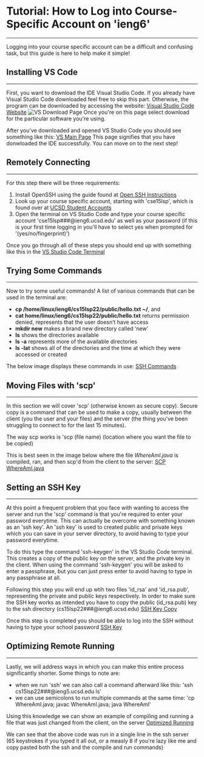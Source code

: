 # **Tutorial: How to Log into Course-Specific Account on 'ieng6'**
---
Logging into your course specific account can be a difficult and confusing task, but this guide is here to help make it simple!

## **Installing VS Code**
---
First, you want to download the IDE Visual Studio Code. If you already have Visual Studio Code downloaded feel free to skip this part. Otherwise, the program can be downloaded by accessing the website:
[Visual Studio Code Website](https://code.visualstudio.com/)
![VS Download Page](https://alainajj.github.io/cse15l-lab-reports/VSDownload.png)
Once you're on this page select download for the particular software you're using.

After you've downloaded and opened VS Studio Code you should see something like this:
[VS Main Page](https://alainajj.github.io/cse15l-lab-reports/VSMainPage.png)
This page signifies that you have donwloaded the IDE successfully. You can move on to the next step!

## **Remotely Connecting**
---
For this step there will be three requirements:
1. Install OpenSSH using the guide found at [Open SSH Instructions](https://docs.microsoft.com/en-us/windows-server/administration/openssh/openssh_install_firstuse)
2. Look up your course specific account, starting with 'cse15lsp', which is found over at [UCSD Student Accounts](https://sdacs.ucsd.edu/~icc/index.php)
3. Open the terminal on VS Studio Code and type your course specific account 'cse15lsp###@ieng6.ucsd.edu' as well as your password (if this is your first time logging in you'll have to select yes when prompted for '(yes/no/fingerprint)')

Once you go through all of these steps you should end up with something like this in the [VS Studio Code Terminal](https://alainajj.github.io/cse15l-lab-reports/RemoteConnectionStart.png)

## **Trying Some Commands**
---
Now to try some useful commands! A list of various commands that can be used in the terminal are:
* **cp /home/linux/ieng6/cs15lsp22/public/hello.txt ~/**,  and  
* **cat home/linux/ieng6/cs15lsp22/public/hello.txt** returns permission denied, represents that the 		user doesn’t have access 
* **mkdir new** makes a brand new directory called ‘new’
* **ls** shows the directories available
* **ls -a** represents more of the available directories
* **ls -lat** shows all of the directories and the time at which they were accessed or created

The below image displays these commands in use: [SSH Commands](https://alainajj.github.io/cse15l-lab-reports/CommandsSSH.png)


## **Moving Files with 'scp'**
---
In this section we will cover 'scp' (otherwise known as secure copy). Secure copy is a command that can be used to make a copy, usually between the client (you the user and your files) and the server (the thing you've been struggling to connect to for the last 15 minutes). 

The way scp works is 'scp (file name) (location where you want the file to be copied)

This is best seen in the image below where the file *WhereAmI.java* is compiled, ran, and then scp'd from the client to the server:
[SCP WhereAmI.java](https://alainajj.github.io/cse15l-lab-reports/SCPJava.png)

## **Setting an SSH Key**
---
At this point a frequent problem that you face with wanting to access the server and run the 'scp' command is that you're required to enter your password everytime. This can actually be overcome with something known as an 'ssh key'. An 'ssh key' is used to created public and private keys which you can save in your server directory, to avoid having to type your password everytime. 

To do this type the command 'ssh-keygen' in the VS Studio Code terminal. This creates a copy of the public key on the server, and the private key in the client. When using the command 'ssh-keygen' you will be asked to enter a passphrase, but you can just press enter to avoid having to type in any passphrase at all.

Following this step you will end up wtih two files 'id_rsa' and 'id_rsa.pub', representing the private and public keys respectively. In order to make sure the SSH key works as intended you have to copy the public (id_rsa.pub) key to the ssh directory (cs15lsp22###@ieng6.ucsd.edu)
[SSH Key Copy](https://alainajj.github.io/cse15l-lab-reports/SSHKeyFirst.png)

Once this step is completed you should be able to log into the SSH without having to type your school password 
[SSH Key](https://alainajj.github.io/cse15l-lab-reports/SSHKey.png)

## **Optimizing Remote Running**
---
Lastly, we will address ways in which you can make this entire process significantly shorter. Some things to note are:
* when we run 'ssh' we can also call a command afterward like this: 'ssh cs15lsp22###@ieng5.ucsd.edu ls'
* we can use semicolons to run multiple commands at the same time: 'cp WhereAmI.java; javac WhereAmI.java; java WhereAmI'

Using this knowledge we can show an example of compiling and running a file that was just changed from the client, on the server [Optimized Running](https://alainajj.github.io/cse15l-lab-reports/Optim.png)

We can see that the above code was run in a single line in the ssh server (65 keystrokes if you typed it all out, or a measly 8 if you're lazy like me and copy pasted both the ssh and the compile and run commands)
